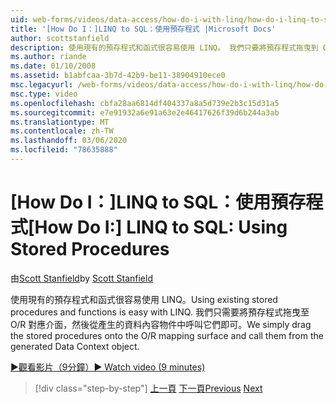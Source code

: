 ```yaml
---
uid: web-forms/videos/data-access/how-do-i-with-linq/how-do-i-linq-to-sql-using-stored-procedures
title: '[How Do I：]LINQ to SQL：使用預存程式 |Microsoft Docs'
author: scottstanfield
description: 使用現有的預存程式和函式很容易使用 LINQ。 我們只要將預存程式拖曳到 O/R 對應介面上，然後從 ge 呼叫它們即可。
ms.author: riande
ms.date: 01/10/2008
ms.assetid: b1abfcaa-3b7d-42b9-be11-38904910ece0
msc.legacyurl: /web-forms/videos/data-access/how-do-i-with-linq/how-do-i-linq-to-sql-using-stored-procedures
msc.type: video
ms.openlocfilehash: cbfa28aa6814df404337a8a5d739e2b3c15d31a5
ms.sourcegitcommit: e7e91932a6e91a63e2e46417626f39d6b244a3ab
ms.translationtype: MT
ms.contentlocale: zh-TW
ms.lasthandoff: 03/06/2020
ms.locfileid: "78635888"
---
```

# <a name="how-do-i-linq-to-sql-using-stored-procedures"></a><span data-ttu-id="45523-104">[How Do I：]LINQ to SQL：使用預存程式</span><span class="sxs-lookup"><span data-stu-id="45523-104">[How Do I:] LINQ to SQL: Using Stored Procedures</span></span>

<span data-ttu-id="45523-105">由[Scott Stanfield](https://github.com/scottstanfield)</span><span class="sxs-lookup"><span data-stu-id="45523-105">by [Scott Stanfield](https://github.com/scottstanfield)</span></span>

<span data-ttu-id="45523-106">使用現有的預存程式和函式很容易使用 LINQ。</span><span class="sxs-lookup"><span data-stu-id="45523-106">Using existing stored procedures and functions is easy with LINQ.</span></span> <span data-ttu-id="45523-107">我們只需要將預存程式拖曳至 O/R 對應介面，然後從產生的資料內容物件中呼叫它們即可。</span><span class="sxs-lookup"><span data-stu-id="45523-107">We simply drag the stored procedures onto the O/R mapping surface and call them from the generated Data Context object.</span></span>

[<span data-ttu-id="45523-108">&#9654;觀看影片（9分鐘）</span><span class="sxs-lookup"><span data-stu-id="45523-108">&#9654; Watch video (9 minutes)</span></span>](https://channel9.msdn.com/Blogs/ASP-NET-Site-Videos/how-do-i-linq-to-sql-using-stored-procedures)

> [!div class="step-by-step"]
> <span data-ttu-id="45523-109">[上一頁](how-do-i-linq-to-sql-custom-linqdatasource.md)
> [下一頁](how-do-i-linq-to-sql-updating-with-stored-procedures.md)</span><span class="sxs-lookup"><span data-stu-id="45523-109">[Previous](how-do-i-linq-to-sql-custom-linqdatasource.md)
[Next](how-do-i-linq-to-sql-updating-with-stored-procedures.md)</span></span>
